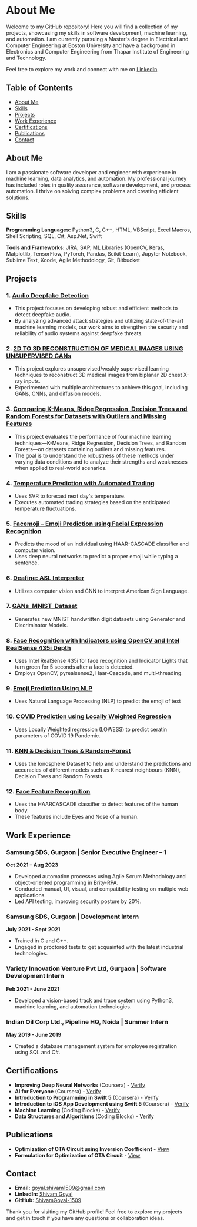 # About Me

Welcome to my GitHub repository! Here you will find a collection of my projects, showcasing my skills in software development, machine learning, and automation. I am currently pursuing a Master's degree in Electrical and Computer Engineering at Boston University and have a background in Electronics and Computer Engineering from Thapar Institute of Engineering and Technology.

Feel free to explore my work and connect with me on [LinkedIn](https://linkedin.com/in/shivam-goyal-7061291b3).

## Table of Contents
- [About Me](#about-me)
- [Skills](#skills)
- [Projects](#projects)
- [Work Experience](#work-experience)
- [Certifications](#certifications)
- [Publications](#publications)
- [Contact](#contact)

## About Me
I am a passionate software developer and engineer with experience in machine learning, data analytics, and automation. My professional journey has included roles in quality assurance, software development, and process automation. I thrive on solving complex problems and creating efficient solutions.

## Skills
**Programming Languages:** Python3, C, C++, HTML, VBScript, Excel Macros, Shell Scripting, SQL, C#, Asp.Net, Swift

**Tools and Frameworks:** JIRA, SAP, ML Libraries (OpenCV, Keras, Matplotlib, TensorFlow, PyTorch, Pandas, Scikit-Learn), Jupyter Notebook, Sublime Text, Xcode, Agile Methodology, Git, Bitbucket

## Projects
### 1. [Audio Deepfake Detection](https://github.com/ZouYang31/Audio-deepfake-detection/)
- This project focuses on developing robust and efficient methods to detect deepfake audio.
- By analyzing advanced attack strategies and utilizing state-of-the-art machine learning models, our work aims to strengthen the security and reliability of audio systems against deepfake threats.
  
### 2. [2D TO 3D RECONSTRUCTION OF MEDICAL IMAGES USING UNSUPERVISED GANs](https://github.com/WalnutEagle/EC-523-Deep-Learning-Project)
- This project explores unsupervised/weakly supervised learning techniques to reconstruct 3D medical images from biplanar 2D chest X-ray inputs.
- Experimented with multiple architectures to achieve this goal, including GANs, CNNs, and diffusion models.

### 3. [Comparing K-Means, Ridge Regression, Decision Trees and Random Forests for Datasets with Outliers and Missing Features](https://github.com/EC503-Project/ec503-project/)
- This project evaluates the performance of four machine learning techniques—K-Means, Ridge Regression, Decision Trees, and Random Forests—on datasets containing outliers and missing features.
- The goal is to understand the robustness of these methods under varying data conditions and to analyze their strengths and weaknesses when applied to real-world scenarios.

### 4. [Temperature Prediction with Automated Trading](https://github.com/ShivamGoyal-1509/TempPrediction-with-Automated-Trading)
- Uses SVR to forecast next day's temperature.
- Executes automated trading strategies based on the anticipated temperature fluctuations.

### 5. [Facemoji – Emoji Prediction using Facial Expression Recognition](https://github.com/ShivamGoyal-1509/Facemoji)
- Predicts the mood of an individual using HAAR-CASCADE classifier and computer vision.
- Uses deep neural networks to predict a proper emoji while typing a sentence.

### 6. [Deafine: ASL Interpreter](https://github.com/ShivamGoyal-1509/ASL-Interpreter)
- Utilizes computer vision and CNN to interpret American Sign Language.

### 7. [GANs_MNIST_Dataset](https://github.com/ShivamGoyal-1509/GANs_MNIST_Dataset)
- Generates new MNIST handwritten digit datasets using Generator and Discriminator Models.

### 8. [Face Recognition with Indicators using OpenCV and Intel RealSense 435i Depth](https://github.com/ShivamGoyal-1509/Intel_RealSense_FaceRecog_Indicator)
- Uses Intel RealSense 435i for face recognition and Indicator Lights that turn green for 5 seconds after a face is detected.
- Employs OpenCV, pyrealsense2, Haar-Cascade, and multi-threading.

### 9. [Emoji Prediction Using NLP](https://github.com/ShivamGoyal-1509/Emoji-Prediction-Using-NLP)
- Uses Natural Language Processing (NLP) to predict the emoji of text

### 10. [COVID Prediction using Locally Weighted Regression](https://github.com/ShivamGoyal-1509/COVID-19-Prediction-using-Locally-Weighted-Regression)
- Uses Locally Weighted regression (LOWESS) to predict ceratin parameters of COVID 19 Pandemic.

### 11. [KNN & Decision Trees & Random-Forest](https://github.com/ShivamGoyal-1509/ionosphere-data-using-KNN-Decision-Trees-and-Random-Forest)
- Uses the Ionosphere Dataset to help and understand the predictions and accuracies of different models such as K nearest neighbours (KNN), Decision Trees and Random Forests.

### 12. [Face Feature Recognition](https://github.com/ShivamGoyal-1509/Eye_and_Nose_Recognition_using_OpenCV)
- Uses the HAARCASCADE classifier to detect features of the human body.
- These features include Eyes and Nose of a human.


## Work Experience
### Samsung SDS, Gurgaon | Senior Executive Engineer – 1
**Oct 2021 – Aug 2023**
- Developed automation processes using Agile Scrum Methodology and object-oriented programming in Brity-RPA.
- Conducted manual, UI, visual, and compatibility testing on multiple web applications.
- Led API testing, improving security posture by 20%.

### Samsung SDS, Gurgaon | Development Intern
**July 2021 - Sept 2021**
- Trained in C and C++.
- Engaged in proctored tests to get acquainted with the latest industrial technologies.

### Variety Innovation Venture Pvt Ltd, Gurgaon | Software Development Intern
**Feb 2021 - June 2021**
- Developed a vision-based track and trace system using Python3, machine learning, and automation technologies.

### Indian Oil Corp Ltd., Pipeline HQ, Noida | Summer Intern
**May 2019 - June 2019**
- Created a database management system for employee registration using SQL and C#.

## Certifications
- **Improving Deep Neural Networks** (Coursera) - [Verify](http://coursera.org/verify/ZY9G8ZKE5RVS)
- **AI for Everyone** (Coursera) - [Verify](http://coursera.org/verify/U67L8M8S9GGM)
- **Introduction to Programming in Swift 5** (Coursera) - [Verify](http://coursera.org/verify/55G5CTQ2QYR4)
- **Introduction to iOS App Development using Swift 5** (Coursera) - [Verify](http://coursera.org/verify/DERCDHXPTPEK)
- **Machine Learning** (Coding Blocks) - [Verify](https://online.codingblocks.com/certificates/CBOL-54264-c52f)
- **Data Structures and Algorithms** (Coding Blocks) - [Verify](https://online.codingblocks.com/app/certificates/CBOL-24710-6c8e)

## Publications
- **Optimization of OTA Circuit using Inversion Coefficient** - [View](http://www.ijrar.org/viewfull.php?p_id=IJRAR19K5115)
- **Formulation for Optimization of OTA Circuit** - [View](http://www.ijrar.org/viewfull.php?p_id=IJRAR19K5614)

## Contact
- **Email:** goyal.shivam1509@gmail.com
- **LinkedIn:** [Shivam Goyal](https://linkedin.com/in/shivam-goyal-7061291b3)
- **GitHub:** [ShivamGoyal-1509](https://github.com/ShivamGoyal-1509)

Thank you for visiting my GitHub profile! Feel free to explore my projects and get in touch if you have any questions or collaboration ideas.
